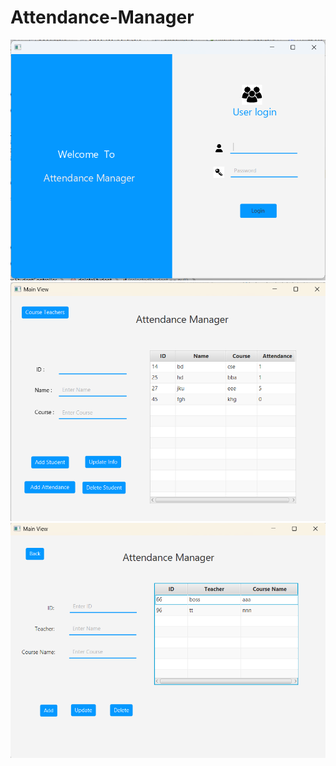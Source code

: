 # Attendance-Manager
 
![image alt](https://github.com/nibir152813/Attendance-Manager/blob/12f334ea9c4f81ebd7042574d788a88b11bf48a0/s1.png)
![image alt](https://github.com/nibir152813/Attendance-Manager/blob/a574490ed21fd2f7b06aff2cad83678b739774ae/s2.png)
![image alt](https://github.com/nibir152813/Attendance-Manager/blob/a574490ed21fd2f7b06aff2cad83678b739774ae/s3.png)
